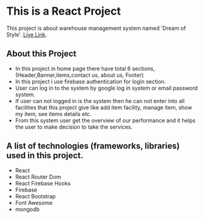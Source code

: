 # This is a React Project

This project is about warehouse management system named 'Dream of Style'.
[Live Link](https://independent-service-prov-8c99d.web.app).

## About this Project

* In this project in home page there have total 6 sections, (Header,Banner,items,contact us, about us, Footer)
* In this project i use firebase authentication for login section.
* User can log in to the system by google log in system or email password system.
* If user can not logged in is the system then he can not enter into all facilities that this project give like add item facility, manage item, show my item, see items details etc.
* From this system user get the overview of our performance and it helps the user to make decision to take the services.


## A list of technologies (frameworks, libraries) used in this project.

* React
* React Router Dom
* React Firebase Hooks
* Firebase
* React Bootstrap
* Font Awesome
* mongodb
